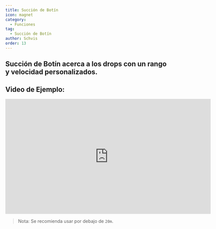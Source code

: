 ```yaml
---
title: Succión de Botín
icon: magnet
category:
  - Funciones
tag:
  - Succión de Botín
author: Schvis
order: 13
---
```


## Succión de Botín acerca a los drops con un rango y velocidad personalizados.

## Video de Ejemplo:

<iframe width="640" height="360" src="https://www.youtube.com/embed/iMElTsNF77c?list=PL5eI1Tb64p56g27qfYk7VuFTz4FK6YrKa" title="Korepi - Vacuum Loot" frameborder="0" allow="accelerometer; autoplay; clipboard-write; encrypted-media; gyroscope; picture-in-picture; web-share" allowfullscreen></iframe>

> Nota: Se recomienda usar por debajo de `20m`.